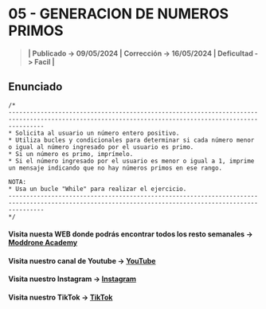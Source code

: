 # 05 - GENERACION DE NUMEROS PRIMOS

> #### | Publicado -> 09/05/2024 | Corrección -> 16/05/2024 | Deficultad -> Facil |

## Enunciado
```
/*
------------------------------------------------------------------------------------------------------------------------------------------------------
* Solicita al usuario un número entero positivo.
* Utiliza bucles y condicionales para determinar si cada número menor o igual al número ingresado por el usuario es primo.
* Si un número es primo, imprímelo.
* Si el número ingresado por el usuario es menor o igual a 1, imprime un mensaje indicando que no hay números primos en ese rango.

NOTA:
* Usa un bucle "While" para realizar el ejercicio.
------------------------------------------------------------------------------------------------------------------------------------------------------
*/ 
```
#### Visita nuesta WEB donde podrás encontrar todos los resto semanales -> [Moddrone Academy](https://moddroneacademy.com/index.php/c/)

#### Visita nuestro canal de Youtube -> [YouTube](https://www.youtube.com/@Moddrone)

#### Visita nuestro Instagram -> [Instagram](https://www.instagram.com/moddrone/)

#### Visita nuestro TikTok -> [TikTok](https://www.tiktok.com/@moddrone)